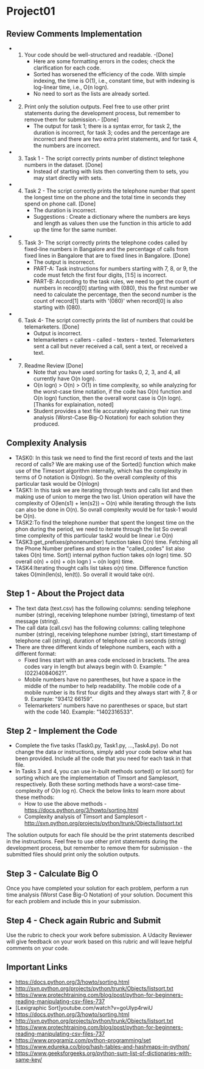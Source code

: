 
# Project01

## Review Comments Implementation
* 1. Your code should be well-structured and readable. -[Done]
      * Here are some formatting errors in the codes; check the clarification for each code.
      * Sorted has worsened the efficiency of the code. With simple indexing, the time is O(1), i.e., constant time, but with indexing is log-linear time, i.e., O(n logn).
      * No need to sort as the lists are already sorted.
* 2. Print only the solution outputs. Feel free to use other print statements during the development process, but remember to remove them for submission.- [Done]
      * The output for task 1; there is a syntax error, for task 2, the duration is incorrect, for task 3; codes and the percentage are incorrect and there are two extra print 
        statements, and for task 4, the numbers are incorrect.
* 3. Task 1 - The script correctly prints number of distinct telephone numbers in the dataset. [Done]
      * Instead of starting with lists then converting them to sets, you may start directly with sets.
* 4. Task 2 - The script correctly prints the telephone number that spent the longest time on the phone and the total time in seconds they spend on phone call. [Done]
      * The duration is incorrect.
      * Suggestions : Create a dictionary where the numbers are keys and length as values then use the function in this article to add up the time for the same number.
* 5. Task 3- The script correctly prints the telephone codes called by fixed-line numbers in Bangalore and the percentage of calls from fixed lines in Bangalore that are to fixed lines in Bangalore. [Done]
      * The output is incorrecct.
      * PART-A: Task instructions for numbers starting with 7, 8, or 9, the code must fetch the first four digits, [1:5] is incorrect.
      * PART-B: According to the task rules, we need to get the count of numbers in record[0] starting with (080), this the first number we need to calculate the percentage, 
        then the second number is the count of record[1] starts with '(080)' when record[0] is also starting with (080).
* 6. Task 4- The script correctly prints the list of numbers that could be telemarketers. [Done]
      * Output is incorrect.
      * telemarketers = callers - called - texters - texted. Telemarketers sent a call but never received a call, sent a text, or received a text.
* 7. Readme Review [Done]
      * Note that you have used sorting for tasks 0, 2, 3, and 4, all currently have O(n logn).
      * O(n logn) > O(n) > O(1) in time complexity, so while analyzing for the worst-case time notation, if the code has O(n) function and O(n logn) function, then the overall 
        worst case is O(n logn). [Thanks for explaination, noted]
      * Student provides a text file accurately explaining their run time analysis (Worst-Case Big-O Notation) for each solution they produced. 

## Complexity Analysis
* TASK0: In this task we need to find the first record of texts and the last record of calls? We are making use of the Sorted() function which make use of the Timesort algorithm internally, which has the complexity in terms of O notation is O(nlogn). So the overall complexity of this particular task would be O(nlogn)
* TASK1: In this task we are iterating through texts and calls list and then making use of union to merge the two list. Union operation will have the complexity of O(len(s1) + len(s2)) ~ O(n) while iterating through the lists can also be done in O(n). So ovrall complexity would be for task-1 would be O(n).  
* TASK2:To find the telephone number that spent the longest time on the phon during the period, we need to iterate through the list So overall time complexity of this particular task2 would be linear i.e O(n) 
* TASK3:get_prefixes(phonenumber) function takes O(n) time. Fetching all the Phone Number prefixes and store in the "called_codes" list also takes O(n) time. Sort() internal python fuction takes o(n logn) time. SO overall o(n) + o(n) + o(n logn ) ~ o(n logn) time.
* TASK4:Iterating thought calls list takes o(n) time. Difference function takes O(min(len(s), len(t)). So overall it would take o(n).

## Step 1 - About the Project data
* The text data (text.csv) has the following columns: sending telephone number (string), receiving telephone number (string), timestamp of text message (string).
* The call data (call.csv) has the following columns: calling telephone number (string), receiving telephone number (string), start timestamp of telephone call (string), duration of telephone call in seconds (string)
*  There are three different kinds of telephone numbers, each with a different format:
   * Fixed lines start with an area code enclosed in brackets. The area codes vary in length but always begin with 0. Example: "(022)40840621".
   * Mobile numbers have no parentheses, but have a space in the middle of the number to help readability. The mobile code of a mobile number is its first four digits and they always start with 7, 8 or 9. Example: "93412 66159".
   * Telemarketers' numbers have no parentheses or space, but start with the code 140. Example: "1402316533".

## Step 2 - Implement the Code
* Complete the five tasks (Task0.py, Task1.py, ...,Task4.py). Do not change the data or instructions, simply add your code below what has been provided. Include all the code that you need for each task in that file. 
* In Tasks 3 and 4, you can use in-built methods sorted() or list.sort() for sorting which are the implementation of Timsort and Samplesort, respectively. Both these sorting methods have a worst-case time-complexity of O(n log n). Check the below links to learn more about these methods:
  * How to use the above methods - https://docs.python.org/3/howto/sorting.html
  * Complexity analysis of Timsort and Samplesort - http://svn.python.org/projects/python/trunk/Objects/listsort.txt

The solution outputs for each file should be the print statements described in the instructions. Feel free to use other print statements during the development process, but remember to remove them for submission - the submitted files should print only the solution outputs.

## Step 3 - Calculate Big O
Once you have completed your solution for each problem, perform a run time analysis (Worst Case Big-O Notation) of your solution. Document this for each problem and include this in your submission.

## Step 4 - Check again Rubric and Submit
Use the rubric to check your work before submission. A Udacity Reviewer will give feedback on your work based on this rubric and will leave helpful comments on your code.


## Important Links
* https://docs.python.org/3/howto/sorting.html
* http://svn.python.org/projects/python/trunk/Objects/listsort.txt
* https://www.protechtraining.com/blog/post/python-for-beginners-reading-manipulating-csv-files-737
* [Lexigraphic Sort]youtube.com/watch?v=goUlyp4rwiU
* https://docs.python.org/3/howto/sorting.html
* http://svn.python.org/projects/python/trunk/Objects/listsort.txt
* https://www.protechtraining.com/blog/post/python-for-beginners-reading-manipulating-csv-files-737
* https://www.programiz.com/python-programming/set
* https://www.edureka.co/blog/hash-tables-and-hashmaps-in-python/
* https://www.geeksforgeeks.org/python-sum-list-of-dictionaries-with-same-key/

